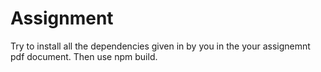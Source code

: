 # Assignment

Try to install all the dependencies given in by you in the your assignemnt pdf document.
Then use npm build.
